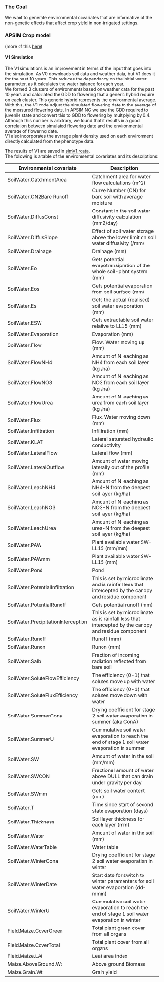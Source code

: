 ### The Goal
We want to generate environmental covariates that are informative of the non-genetic effects that affect crop yield in non-irrigated settings.  

### APSIM Crop model
(more of this [here](https://github.com/QuantGen/G2F_RESOURCES/blob/main/mdfiles/APSIM_v0.md))

#### V1 Simulation
The V1 simulations is an improvement in terms of the input that goes into the simulation. As V0 downloads soil data and weather data, but V1 does it for the past 10 years. This reduces the dependancy on the initial water parameter, as it calculates the water balance for each year.  
We formed 3 clusters of environments based on weather data for the past 10 years and calculated the GDD to flowering that a generic hybrid require on each cluster. This generic hybrid represents the environmental average. With this, the V1 code adjust the simulated flowering date to the average of the measured flowering date.
In APSIM NG we use the GDD required to juvenile state and convert this to GDD to flowering by multiplying by 0.4. Although this number is arbitrary, we found that it results in a good correlation between simulated flowering date and the environmental average of flowering date.   
V1 also incorporates the average plant density used on each environment directly calculated from the phenotype data.

The results of V1 are saved in [simV1.rdata](Data/OutputFiles/simulations/simV1.rdata).  
The following is a table of the environmental covariates and its descriptions:

| Environmental covariate | Description |
|-------------------------|-------------|
| SoilWater.CatchmentArea	| Catchment area for water flow calculations (m^2)	|
| SoilWater.CN2Bare	Runoff | Curve Number (CN) for bare soil with average moisture	|
| SoilWater.DiffusConst	| Constant in the soil water diffusivity calculation (mm2/day)	|
| SoilWater.DiffusSlope	| Effect of soil water storage above the lower limit on soil water diffusivity (/mm)	|
| SoilWater.Drainage	| Drainage (mm)	|
| SoilWater.Eo	| Gets potential evapotransipration of the whole soil-plant system (mm)	|
| SoilWater.Eos	| Gets potential evaporation from soil surface (mm)	|
| SoilWater.Es	| Gets the actual (realised) soil water evaporation (mm)	|
| SoilWater.ESW	| Gets extractable soil water relative to LL15 (mm)	|
| SoilWater.Evaporation	| Evaporation (mm)	|
| SoilWater.Flow	| Flow. Water moving up (mm)	|
| SoilWater.FlowNH4	| Amount of N leaching as NH4 from each soil layer (kg /ha)	|
| SoilWater.FlowNO3	| Amount of N leaching as NO3 from each soil layer (kg /ha)	|
| SoilWater.FlowUrea	| Amount of N leaching as urea from each soil layer (kg /ha)	|
| SoilWater.Flux	| Flux. Water moving down (mm)	|
| SoilWater.Infiltration	| Infiltration (mm)	|
| SoilWater.KLAT	| Lateral saturated hydraulic conductivity	|
| SoilWater.LateralFlow	| Lateral flow (mm)	|
| SoilWater.LateralOutflow	| Amount of water moving laterally out of the profile (mm)	|
| SoilWater.LeachNH4	| Amount of N leaching as NH4-N from the deepest soil layer (kg/ha)	|
| SoilWater.LeachNO3	| Amount of N leaching as NO3-N from the deepest soil layer (kg/ha)	|
| SoilWater.LeachUrea	| Amount of N leaching as urea-N from the deepest soil layer (kg/ha)	|
| SoilWater.PAW	| Plant available water SW-LL15 (mm/mm)	|
| SoilWater.PAWmm	| Plant available water SW-LL15 (mm)	|
| SoilWater.Pond	| Pond	|
| SoilWater.PotentialInfiltration	| This is set by microclimate and is rainfall less that intercepted by the canopy and residue component	|
| SoilWater.PotentialRunoff	| Gets potential runoff (mm)	|
| SoilWater.PrecipitationInterception	| This is set by microclimate as is rainfall less that intercepted by the canopy and residue component	|
| SoilWater.Runoff	| Runoff (mm)	|
| SoilWater.Runon	| Runon (mm)	|
| SoilWater.Salb	| Fraction of incoming radiation reflected from bare soil	|
| SoilWater.SoluteFlowEfficiency	| The efficiency (0-1) that solutes move up with water	|
| SoilWater.SoluteFluxEfficiency	| The efficiency (0-1) that solutes move down with water	|
| SoilWater.SummerCona	| Drying coefficient for stage 2 soil water evaporation in summer (aka ConA)	|
| SoilWater.SummerU	| Cummulative soil water evaporation to reach the end of stage 1 soil water evaporation in summer	|
| SoilWater.SW	| Amount of water in the soil (mm/mm)	|
| SoilWater.SWCON	| Fractional amount of water above DULL that can drain under gravity per day	|
| SoilWater.SWmm	| Gets soil water content (mm)	|
| SoilWater.T	| Time since start of second state evaporation (days)	|
| SoilWater.Thickness	| Soil layer thickness for each layer (mm)	|
| SoilWater.Water	| Amount of water in the soil (mm)	|
| SoilWater.WaterTable	| Water table	|
| SoilWater.WinterCona	| Drying coefficient for stage 2 soil water evaporation in winter	|
| SoilWater.WinterDate	| Start date for switch to winter paramenters for soil water evaporation (dd-mmm)	|
| SoilWater.WinterU	| Cummulative soil water evaporation to reach the end of stage 1 soil water evaporation in winter	|
| Field.Maize.CoverGreen	| Total plant green cover from all organs	|
| Field.Maize.CoverTotal	| Total plant cover from all organs	|
| Field.Maize.LAI	| Leaf area index	|
| Maize.AboveGround.Wt	| Above ground Biomass	|
| Maize.Grain.Wt	| Grain yield	|


